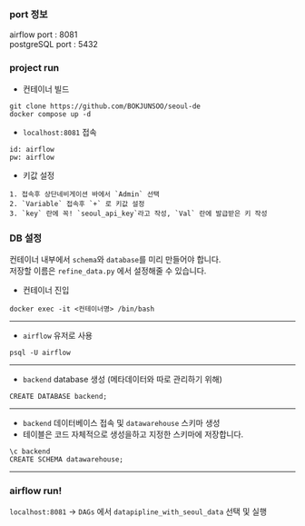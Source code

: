 ### port 정보

airflow port : 8081\
postgreSQL port : 5432


### project run
- 컨테이너 빌드
```
git clone https://github.com/BOKJUNSOO/seoul-de
docker compose up -d
```

- `localhost:8081` 접속
  
```
id: airflow
pw: airflow
```

- 키값 설정
```
1. 접속후 상단네비게이션 바에서 `Admin` 선택
2. `Variable` 접속후 `+` 로 키값 설정
3. `key` 란에 꼭! `seoul_api_key`라고 작성, `Val` 란에 발급받은 키 작성
```

### DB 설정

컨테이너 내부에서 `schema`와 `database`를 미리 만들어야 합니다.\
저장할 이름은 `refine_data.py` 에서 설정해줄 수 있습니다.
- 컨테이너 진입
```
docker exec -it <컨테이너명> /bin/bash
```
---
- `airflow` 유저로 사용
```
psql -U airflow
```
---
- `backend` database 생성 (메타데이터와 따로 관리하기 위해)
```
CREATE DATABASE backend;
```
---
- `backend` 데이터베이스 접속 및 `datawarehouse` 스키마 생성
- 테이블은 코드 자체적으로 생성을하고 지정한 스키마에 저장합니다.
```
\c backend
CREATE SCHEMA datawarehouse;
```
---

### airflow run!

`localhost:8081` -> `DAGs` 에서 `datapipline_with_seoul_data` 선택 및 실행